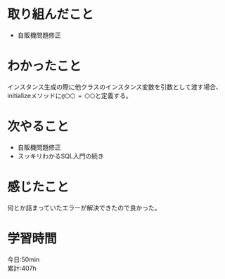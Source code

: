 # 取り組んだこと       
- 自販機問題修正 
# わかったこと
インスタンス生成の際に他クラスのインスタンス変数を引数として渡す場合、initializeメソッドに`@〇〇 = 〇〇`と定義する。  
# 次やること  
- 自販機問題修正
- スッキリわかるSQL入門の続き
# 感じたこと
何とか詰まっていたエラーが解決できたので良かった。   
# 学習時間  
今日:50min   
累計:407h
